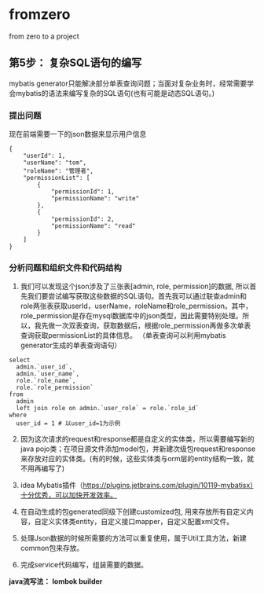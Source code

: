 # fromzero
from zero to a project

## 第5步： 复杂SQL语句的编写
mybatis generator只能解决部分单表查询问题；当面对复杂业务时，经常需要学会mybatis的语法来编写复杂的SQL语句(也有可能是动态SQL语句。)

### 提出问题
现在前端需要一下的json数据来显示用户信息
```
{
    "userId": 1,
    "userName": "tom",
    "roleName": "管理者",
    "permissionList": [
        {
            "permissionId": 1,
            "permissionName": "write"
        },
        {
            "permissionId": 2,
            "permissionName": "read"
        }
    ]
}
```
### 分析问题和组织文件和代码结构
1. 我们可以发现这个json涉及了三张表[admin, role, permission]的数据, 所以首先我们要尝试编写获取这些数据的SQL语句。首先我可以通过联查admin和role两张表获取userId，userName，roleName和role_permission。其中，role_permission是存在mysql数据库中的json类型，因此需要特别处理。所以，我先做一次双表查询，获取数据后，根据role_permission再做多次单表查询获取permissionList的具体信息。 （单表查询可以利用mybatis generator生成的单表查询语句）
```
select 
  admin.`user_id`, 
  admin.`user_name`, 
  role.`role_name`, 
  role.`role_permission` 
from 
  admin 
  left join role on admin.`user_role` = role.`role_id` 
where 
  user_id = 1 # 以user_id=1为示例
```   
2. 因为这次请求的request和response都是自定义的实体类，所以需要编写新的java pojo类；在项目源文件添加model包，并新建次级包request和response来存放对应的实体类。(有的时候，这些实体类与orm层的entity结构一致，就不用再编写了)

3. idea Mybatis插件（https://plugins.jetbrains.com/plugin/10119-mybatisx）十分优秀，可以加快开发效率。

4. 在自动生成的包generated同级下创建customized包, 用来存放所有自定义内容，自定义实体类entity，自定义接口mapper，自定义配置xml文件。

5. 处理Json数据的时候所需要的方法可以重复使用，属于Util工具方法，新建common包来存放。

6. 完成service代码编写，组装需要的数据。

**java流写法：** 
**lombok builder**
  

